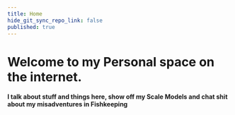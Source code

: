 ```yaml
---
title: Home
hide_git_sync_repo_link: false
published: true
---
```


# Welcome to my Personal space on the internet.

#### I talk about stuff and things here, show off my Scale Models and chat shit about my misadventures in Fishkeeping